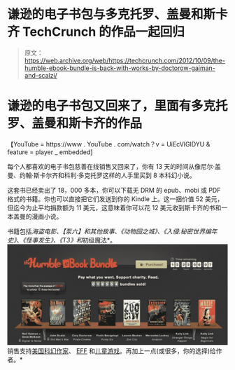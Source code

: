 # 谦逊的电子书包与多克托罗、盖曼和斯卡齐 TechCrunch 的作品一起回归

> 原文：<https://web.archive.org/web/https://techcrunch.com/2012/10/09/the-humble-ebook-bundle-is-back-with-works-by-doctorow-gaiman-and-scalzi/>

# 谦逊的电子书包又回来了，里面有多克托罗、盖曼和斯卡齐的作品

【YouTube = https://www . YouTube . com/watch？v = UiEcVIGlDYU & feature = player _ embedded]

每个人都喜欢的电子书包慈善在线销售又回来了，你有 13 天的时间从像尼尔·盖曼、约翰·斯卡尔齐和科利·多克托罗这样的人手里买到 8 本科幻小说。

这套书已经卖出了 18，000 多本，你可以下载无 DRM 的 epub、mobi 或 PDF 格式的书籍。你也可以直接把它们发送到你的 Kindle 上。这一捆价值 52 美元，但迄今为止平均捐款额为 11 美元，这意味着你可以花 12 美元收到斯卡齐的书和一本盖曼的漫画小说。

书籍包括*海盗电影、【泵六】和其他故事、《动物园之城》、《入侵:秘密世界编年史》、《怪事发生》、《T3》和*初级魔法*。
![](img/de1fffe45069bc0b4170ee74e01ae74b.png)
销售支持[美国科幻作家](https://web.archive.org/web/20221208073427/http://www.sfwa.org/)、 [EFF](https://web.archive.org/web/20221208073427/https://www.eff.org/) 和[儿童游戏](https://web.archive.org/web/20221208073427/http://www.childsplaycharity.org/)。再加上一点(或很多，你的选择)给作者。*
